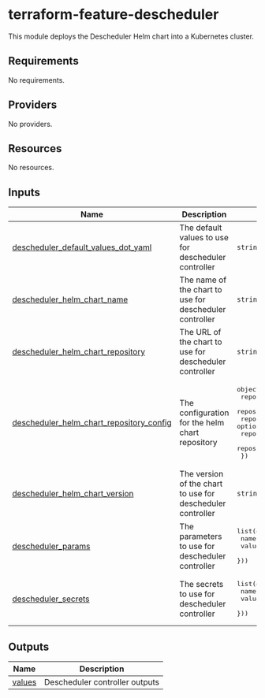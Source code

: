 <!-- BEGIN_TF_DOCS -->
# terraform-feature-descheduler

This module deploys the Descheduler Helm chart into a Kubernetes cluster. 

## Requirements

No requirements.
## Providers

No providers.
## Resources

No resources.
## Inputs

| Name | Description | Type | Default | Required |
|------|-------------|------|---------|:--------:|
| <a name="input_descheduler_default_values_dot_yaml"></a> [descheduler\_default\_values\_dot\_yaml](#input\_descheduler\_default\_values\_dot\_yaml) | The default values to use for descheduler controller | `string` | `null` | no |
| <a name="input_descheduler_helm_chart_name"></a> [descheduler\_helm\_chart\_name](#input\_descheduler\_helm\_chart\_name) | The name of the chart to use for descheduler controller | `string` | `"kube-descheduler"` | no |
| <a name="input_descheduler_helm_chart_repository"></a> [descheduler\_helm\_chart\_repository](#input\_descheduler\_helm\_chart\_repository) | The URL of the chart to use for descheduler controller | `string` | `"oci://public.registry.jetbrains.space/p/helm/library"` | no |
| <a name="input_descheduler_helm_chart_repository_config"></a> [descheduler\_helm\_chart\_repository\_config](#input\_descheduler\_helm\_chart\_repository\_config) | The configuration for the helm chart repository | <pre>object({<br/>    repository_key_file  = optional(string)<br/>    repository_cert_file = optional(string)<br/>    repository_ca_file   = optional(string)<br/>    repository_username  = optional(string)<br/>    repository_password  = optional(string)<br/>  })</pre> | `null` | no |
| <a name="input_descheduler_helm_chart_version"></a> [descheduler\_helm\_chart\_version](#input\_descheduler\_helm\_chart\_version) | The version of the chart to use for descheduler controller | `string` | `"0.29.0"` | no |
| <a name="input_descheduler_params"></a> [descheduler\_params](#input\_descheduler\_params) | The parameters to use for descheduler controller | <pre>list(object({<br/>    name  = string<br/>    value = any<br/>  }))</pre> | `[]` | no |
| <a name="input_descheduler_secrets"></a> [descheduler\_secrets](#input\_descheduler\_secrets) | The secrets to use for descheduler controller | <pre>list(object({<br/>    name  = string<br/>    value = any<br/>  }))</pre> | `[]` | no |
## Outputs

| Name | Description |
|------|-------------|
| <a name="output_values"></a> [values](#output\_values) | Descheduler controller outputs |
<!-- END_TF_DOCS -->